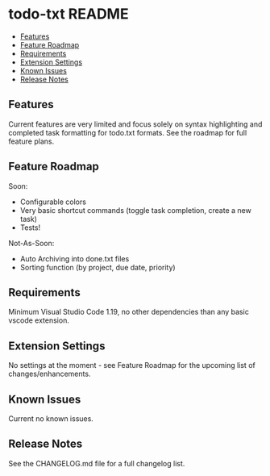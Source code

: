 # todo-txt README

- [Features](#features)
- [Feature Roadmap](#feature-roadmap)
- [Requirements](#requirements)
- [Extension Settings](#extension-settings)
- [Known Issues](#known-issues)
- [Release Notes](#release-notes)

## Features

Current features are very limited and focus solely on syntax highlighting and completed task formatting for todo.txt formats.  See the roadmap for full feature plans.

## Feature Roadmap

Soon:

- Configurable colors
- Very basic shortcut commands (toggle task completion, create a new task)
- Tests!

Not-As-Soon:

- Auto Archiving into done.txt files
- Sorting function (by project, due date, priority)

## Requirements

Minimum Visual Studio Code 1.19, no other dependencies than any basic vscode extension.

## Extension Settings

No settings at the moment - see Feature Roadmap for the upcoming list of changes/enhancements.

## Known Issues

Current no known issues.

## Release Notes

See the CHANGELOG.md file for a full changelog list.